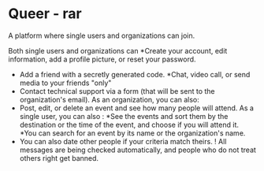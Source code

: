 # Queer - rar

A platform where single users and organizations can join.

Both single users and organizations can
  *Create your account, edit information, add a profile picture, or reset your password.
  * Add a friend with a secretly generated code.
  *Chat, video call, or send media to your friends "only"
  * Contact technical support via a form (that will be sent to the organization's email).
As an organization, you can also:
  * Post, edit, or delete an event and see how many people will attend.
As a single user, you can also :
  *See the events and sort them by the destination or the time of the event, and choose if you will attend it.
  *You can search for an event by its name or the organization's name.
  * You can also date other people if your criteria match theirs.
! All messages are being checked automatically, and people who do not treat others right get banned.




